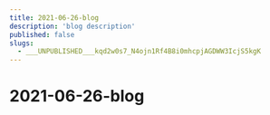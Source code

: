 ```yaml
---
title: 2021-06-26-blog
description: 'blog description'
published: false
slugs:
  - ___UNPUBLISHED___kqd2w0s7_N4ojn1Rf4B8i0mhcpjAGDWW3IcjS5kgK
---
```


# 2021-06-26-blog
